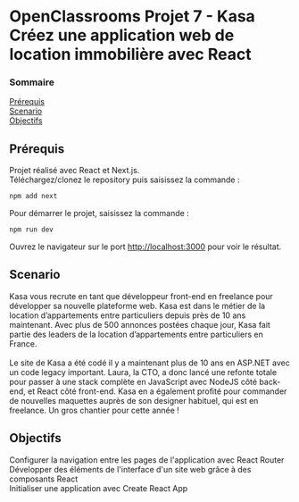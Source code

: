 # OpenClassrooms Projet 7 - Kasa <br> Créez une application web de location immobilière avec React

### Sommaire ###
[Prérequis](#prérequis) <br>
[Scenario](#scenario) <br>
[Objectifs](#objectifs) <br>


## Prérequis

Projet réalisé avec React et Next.js. <br>
Téléchargez/clonez le repository puis saisissez la commande :
```bash
npm add next
```

Pour démarrer le projet, saisissez la commande :
```bash
npm run dev
```
Ouvrez le navigateur sur le port [http://localhost:3000](http://localhost:3000) pour voir le résultat.

## Scenario
Kasa vous recrute en tant que développeur front-end en freelance pour développer sa nouvelle plateforme web. Kasa est dans le métier de la location d’appartements entre particuliers depuis près de 10 ans maintenant. Avec plus de 500 annonces postées chaque jour, Kasa fait partie des leaders de la location d’appartements entre particuliers en France. <br><br>
Le site de Kasa a été codé il y a maintenant plus de 10 ans en ASP.NET avec un code legacy important. Laura, la CTO, a donc lancé une refonte totale pour passer à une stack complète en JavaScript avec NodeJS côté back-end, et React côté front-end. Kasa en a également profité pour commander de nouvelles maquettes auprès de son designer habituel, qui est en freelance. Un gros chantier pour cette année !

## Objectifs
Configurer la navigation entre les pages de l'application avec React Router <br>
Développer des éléments de l'interface d'un site web grâce à des composants React <br>
Initialiser une application avec Create React App <br>
